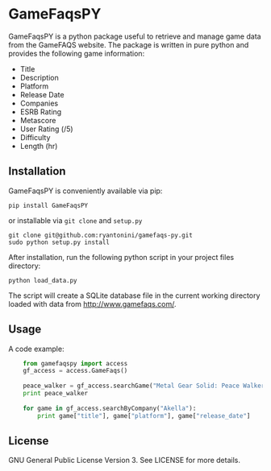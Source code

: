 GameFaqsPY
========

GameFaqsPY is a python package useful to retrieve and manage game data from the GameFAQS website.  The package is written in pure python and provides the following game information:

* Title
* Description
* Platform
* Release Date
* Companies
* ESRB Rating
* Metascore
* User Rating (/5)
* Difficulty
* Length (hr)

Installation
------------

GameFaqsPY is conveniently available via pip:

    pip install GameFaqsPY

or installable via ``git clone`` and ``setup.py``

    git clone git@github.com:ryantonini/gamefaqs-py.git
    sudo python setup.py install

After installation, run the following python script in your project files directory:

    python load_data.py
    
The script will create a SQLite database file in the current working directory loaded with data from http://www.gamefaqs.com/.

Usage
-----

A code example:

```python
    from gamefaqspy import access
    gf_access = access.GameFaqs()
    
    peace_walker = gf_access.searchGame("Metal Gear Solid: Peace Walker")[0]
    print peace_walker
    
    for game in gf_access.searchByCompany("Akella"):
        print game["title"], game["platform"], game["release_date"]
```

License
-------

GNU General Public License Version 3.  See LICENSE for more details.
    

